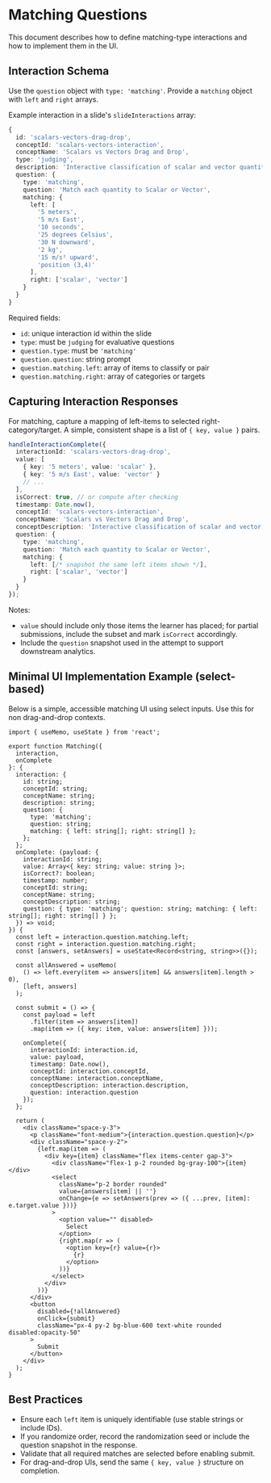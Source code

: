 # Matching Questions

This document describes how to define matching-type interactions and how to implement them in the UI.

## Interaction Schema

Use the `question` object with `type: 'matching'`. Provide a `matching` object with `left` and `right` arrays.

Example interaction in a slide's `slideInteractions` array:

```ts
{
  id: 'scalars-vectors-drag-drop',
  conceptId: 'scalars-vectors-interaction',
  conceptName: 'Scalars vs Vectors Drag and Drop',
  type: 'judging',
  description: 'Interactive classification of scalar and vector quantities',
  question: {
    type: 'matching',
    question: 'Match each quantity to Scalar or Vector',
    matching: {
      left: [
        '5 meters',
        '5 m/s East',
        '10 seconds',
        '25 degrees Celsius',
        '30 N downward',
        '2 kg',
        '15 m/s² upward',
        'position (3,4)'
      ],
      right: ['scalar', 'vector']
    }
  }
}
```

Required fields:
- `id`: unique interaction id within the slide
- `type`: must be `judging` for evaluative questions
- `question.type`: must be `'matching'`
- `question.question`: string prompt
- `question.matching.left`: array of items to classify or pair
- `question.matching.right`: array of categories or targets

## Capturing Interaction Responses

For matching, capture a mapping of left-items to selected right-category/target. A simple, consistent shape is a list of `{ key, value }` pairs.

```ts
handleInteractionComplete({
  interactionId: 'scalars-vectors-drag-drop',
  value: [
    { key: '5 meters', value: 'scalar' },
    { key: '5 m/s East', value: 'vector' }
    // ...
  ],
  isCorrect: true, // or compute after checking
  timestamp: Date.now(),
  conceptId: 'scalars-vectors-interaction',
  conceptName: 'Scalars vs Vectors Drag and Drop',
  conceptDescription: 'Interactive classification of scalar and vector quantities',
  question: {
    type: 'matching',
    question: 'Match each quantity to Scalar or Vector',
    matching: {
      left: [/* snapshot the same left items shown */],
      right: ['scalar', 'vector']
    }
  }
});
```

Notes:
- `value` should include only those items the learner has placed; for partial submissions, include the subset and mark `isCorrect` accordingly.
- Include the `question` snapshot used in the attempt to support downstream analytics.

## Minimal UI Implementation Example (select-based)

Below is a simple, accessible matching UI using select inputs. Use this for non drag-and-drop contexts.

```tsx
import { useMemo, useState } from 'react';

export function Matching({
  interaction,
  onComplete
}: {
  interaction: {
    id: string;
    conceptId: string;
    conceptName: string;
    description: string;
    question: {
      type: 'matching';
      question: string;
      matching: { left: string[]; right: string[] };
    };
  };
  onComplete: (payload: {
    interactionId: string;
    value: Array<{ key: string; value: string }>;
    isCorrect?: boolean;
    timestamp: number;
    conceptId: string;
    conceptName: string;
    conceptDescription: string;
    question: { type: 'matching'; question: string; matching: { left: string[]; right: string[] } };
  }) => void;
}) {
  const left = interaction.question.matching.left;
  const right = interaction.question.matching.right;
  const [answers, setAnswers] = useState<Record<string, string>>({});

  const allAnswered = useMemo(
    () => left.every(item => answers[item] && answers[item].length > 0),
    [left, answers]
  );

  const submit = () => {
    const payload = left
      .filter(item => answers[item])
      .map(item => ({ key: item, value: answers[item] }));

    onComplete({
      interactionId: interaction.id,
      value: payload,
      timestamp: Date.now(),
      conceptId: interaction.conceptId,
      conceptName: interaction.conceptName,
      conceptDescription: interaction.description,
      question: interaction.question
    });
  };

  return (
    <div className="space-y-3">
      <p className="font-medium">{interaction.question.question}</p>
      <div className="space-y-2">
        {left.map(item => (
          <div key={item} className="flex items-center gap-3">
            <div className="flex-1 p-2 rounded bg-gray-100">{item}</div>
            <select
              className="p-2 border rounded"
              value={answers[item] || ''}
              onChange={e => setAnswers(prev => ({ ...prev, [item]: e.target.value }))}
            >
              <option value="" disabled>
                Select
              </option>
              {right.map(r => (
                <option key={r} value={r}>
                  {r}
                </option>
              ))}
            </select>
          </div>
        ))}
      </div>
      <button
        disabled={!allAnswered}
        onClick={submit}
        className="px-4 py-2 bg-blue-600 text-white rounded disabled:opacity-50"
      >
        Submit
      </button>
    </div>
  );
}
```

## Best Practices
- Ensure each `left` item is uniquely identifiable (use stable strings or include IDs).
- If you randomize order, record the randomization seed or include the question snapshot in the response.
- Validate that all required matches are selected before enabling submit.
- For drag-and-drop UIs, send the same `{ key, value }` structure on completion. 